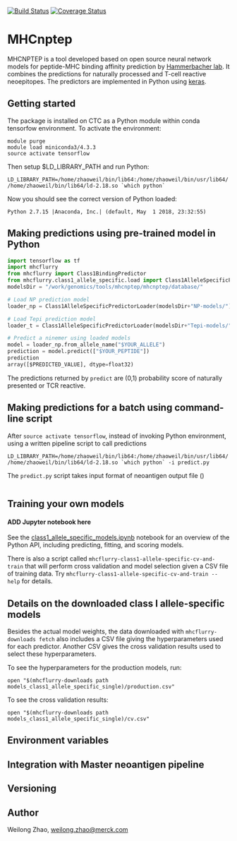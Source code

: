 [![Build Status](https://travis-ci.org/hammerlab/mhcflurry.svg?branch=master)](https://travis-ci.org/hammerlab/mhcflurry) [![Coverage Status](https://coveralls.io/repos/github/hammerlab/mhcflurry/badge.svg?branch=master)](https://coveralls.io/github/hammerlab/mhcflurry?branch=master)

# MHCnptep
MHCNPTEP is a tool developed based on open source neural network models for peptide-MHC binding affinity prediction by [Hammerbacher lab](). It combines the predictions for naturally processed and T-cell reactive neoepitopes.
The predictors are implemented in Python using [keras](https://keras.io).

## Getting started

The package is installed on CTC as a Python module within conda tensorfow environment. To activate the environment:

```shell
module purge
module load miniconda3/4.3.3
source activate tensorflow
```

Then setup $LD_LIBRARY_PATH and run Python:

```shell
LD_LIBRARY_PATH=/home/zhaoweil/bin/lib64:/home/zhaoweil/bin/usr/lib64/ /home/zhaoweil/bin/lib64/ld-2.18.so `which python`
```

Now you should see the correct version of Python loaded:

```
Python 2.7.15 |Anaconda, Inc.| (default, May  1 2018, 23:32:55)
```

## Making predictions using pre-trained model in Python

```python
import tensorflow as tf
import mhcflurry
from mhcflurry import Class1BindingPredictor
from mhcflurry.class1_allele_specific.load import Class1AlleleSpecificPredictorLoader
modelsDir = "/work/genomics/tools/mhcnptep/mhcnptep/database/"

# Load NP prediction model
loader_np = Class1AlleleSpecificPredictorLoader(modelsDir+"NP-models/")

# Load Tepi prediction model
loader_t = Class1AlleleSpecificPredictorLoader(modelsDir+"Tepi-models/")

# Predict a ninemer using loaded models
model = loader_np.from_allele_name("$YOUR_ALLELE")
prediction = model.predict(["$YOUR_PEPTIDE"])
prediction
array([$PREDICTED_VALUE], dtype=float32)
```

The predictions returned by `predict` are (0,1) probability score of naturally presented or TCR reactive.

## Making predictions for a batch using command-line script

After ```source activate tensorflow```, instead of invoking Python environment, using a written pipeline script to call predictions

```shell
LD_LIBRARY_PATH=/home/zhaoweil/bin/lib64:/home/zhaoweil/bin/usr/lib64/ /home/zhaoweil/bin/lib64/ld-2.18.so `which python` -i predict.py
```

The ```predict.py``` script takes input format of neoantigen output file ()
```python

```



## Training your own models

#### ADD Jupyter notebook here

See the [class1_allele_specific_models.ipynb](https://github.com/hammerlab/mhcflurry/blob/master/examples/class1_allele_specific_models.ipynb) notebook for an overview of the Python API, including predicting, fitting, and scoring models.

There is also a script called `mhcflurry-class1-allele-specific-cv-and-train` that will perform cross validation and model selection given a CSV file of training data. Try `mhcflurry-class1-allele-specific-cv-and-train --help` for details.

## Details on the downloaded class I allele-specific models

Besides the actual model weights, the data downloaded with `mhcflurry-downloads fetch` also includes a CSV file giving the hyperparameters used for each predictor. Another CSV gives the cross validation results used to select these hyperparameters.

To see the hyperparameters for the production models, run:

```
open "$(mhcflurry-downloads path models_class1_allele_specific_single)/production.csv"
```

To see the cross validation results:

```
open "$(mhcflurry-downloads path models_class1_allele_specific_single)/cv.csv"
```

## Environment variables

## Integration with Master neoantigen pipeline

## Versioning

## Author
Weilong Zhao, weilong.zhao@merck.com
